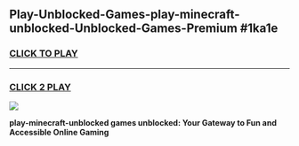
## Play-Unblocked-Games-play-minecraft-unblocked-Unblocked-Games-Premium #1ka1e
<h3>
<a href="https://premium.freeplayer.one?title=play-minecraft-unblocked&ref=12M">CLICK TO PLAY</a></h3>
<hr>

<h3>
<a href="https://premium.freeplayer.one?title=play-minecraft-unblocked&ref=12M">CLICK 2 PLAY</a>
  
</h3>

<a href="https://premium.freeplayer.one?title=play-minecraft-unblocked&ref=12M"><img src="https://clearcache.store/games.png"></a>


**play-minecraft-unblocked games unblocked: Your Gateway to Fun and Accessible Online Gaming**
